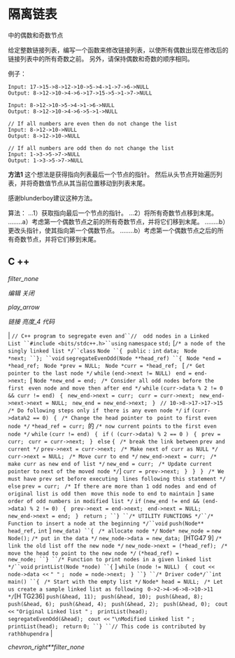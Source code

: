 # 隔离链表

中的偶数和奇数节点

给定整数链接列表，编写一个函数来修改链接列表，以使所有偶数出现在修改后的链接列表中的所有奇数之前。 另外，请保持偶数和奇数的顺序相同。

例子：

```
Input: 17->15->8->12->10->5->4->1->7->6->NULL
Output: 8->12->10->4->6->17->15->5->1->7->NULL

Input: 8->12->10->5->4->1->6->NULL
Output: 8->12->10->4->6->5->1->NULL

// If all numbers are even then do not change the list
Input: 8->12->10->NULL
Output: 8->12->10->NULL

// If all numbers are odd then do not change the list
Input: 1->3->5->7->NULL
Output: 1->3->5->7->NULL

```

**方法1**
这个想法是获得指向列表最后一个节点的指针。 然后从头节点开始遍历列表，并将奇数值节点从其当前位置移动到列表末尾。

感谢blunderboy建议这种方法。

算法：
…1）获取指向最后一个节点的指针。
…2）将所有奇数节点移到末尾。
……..a）考虑第一个偶数节点之前的所有奇数节点，并将它们移到末尾。
……..b）更改头指针，使其指向第一个偶数节点。
……..b）考虑第一个偶数节点之后的所有奇数节点，并将它们移到末尾。

## C ++

*filter_none*

*编辑*
*关闭*

*play_arrow*

*链接*
*亮度_4*
*代码*

| `// C++ program to segregate even and``//  odd nodes in a Linked List ``#include <bits/stdc++.h>``using` `namespace` `std;` [`/* a node of the singly linked list */``class` `Node ``{ ` `public` `:` `int` `data; ` `Node *next; ``}; ``void` `segregateEvenOdd(Node **head_ref) ``{ ` `Node *end = *head_ref; ` `Node *prev = NULL; ` `Node *curr = *head_ref; ` [ `/* Get pointer to the last node */` `while` `(end->next != NULL) ` `end = end->next; `[ `Node *new_end = end; ` `/* Consider all odd nodes before the first ` `even node and move then after end */` `while` `(curr->data % 2 != 0 && curr != end) ` `{ ` `new_end->next = curr; ` `curr = curr->next; ` `new_end->next->next = NULL; ` `new_end = new_end->next; ` `} ` `// 10->8->17->17->15 ` `/* Do following steps only if ` `there is any even node */` `if` `(curr->data%2 == 0) ` `{ ` `/* Change the head pointer to ` `point to first even node */` `*head_ref = curr; `的 `/* now current points to` `the first even node */` `while` `(curr != end) ` `{ ` `if` `( (curr->data) % 2 == 0 ) ` `{ ` `prev = curr; ` `curr = curr->next; ` `} ` `else` `{ ` `/* break the link between` `prev and current */` `prev->next = curr->next; ` `/* Make next of curr as NULL */` `curr->next = NULL; ` `/* Move curr to end */` `new_end->next = curr; ` `/* make curr as new end of list */` `new_end = curr; ` `/* Update current pointer to` `next of the moved node */`] `curr = prev->next; ` `} ` `} ` `} ` `/* We must have prev set before executing ` `lines following this statement */` `else` `prev = curr; ` `/* If there are more than 1 odd nodes ` `and end of original list is odd then ` `move this node to end to maintain `] `same order of odd numbers in modified list */` `if` `(new_end != end && (end->data) % 2 != 0) ` `{ ` `prev->next = end->next; ` `end->next = NULL; ` `new_end->next = end; ` `} ` `return` `; ``} ``/* UTILITY FUNCTIONS */``/* Function to insert a node at the beginning */``void` `push(Node** head_ref,` `int` ] `new_data) ``{ ` `/* allocate node */` `Node* new_node =` `new` `Node();` `/* put in the data */` `new_node->data = new_data; `[HTG47 9]  `/* link the old list off the new node */` `new_node->next = (*head_ref); ` `/* move the head to point to the new node */` `(*head_ref) = new_node; ``} ``/* Function to print nodes in a given linked list */``void` `printList(Node *node) ``{` ] `while` `(node != NULL) ` `{ ` `cout << node->data <<` `" "` `; ` `node = node->next; ` `} ``} ``/* Driver code*/``int` `main() ``{ ` `/* Start with the empty list */` `Node* head = NULL; ` `/* Let us create a sample linked list as following ` `0->2->4->6->8->10->11 */`[H TG236] `push(&head, 11); ` `push(&head, 10); ` `push(&head, 8); ` `push(&head, 6); ` `push(&head, 4); ` `push(&head, 2); ` `push(&head, 0); ` `cout <<` `"Original Linked list "` `; ` `printList(head); ` `segregateEvenOdd(&head); ` `cout <<` `"\nModified Linked list "` `; ` `printList(head); ` `return` `0; ``} ``// This code is contributed by rathbhupendra` |

*chevron_right**filter_none*